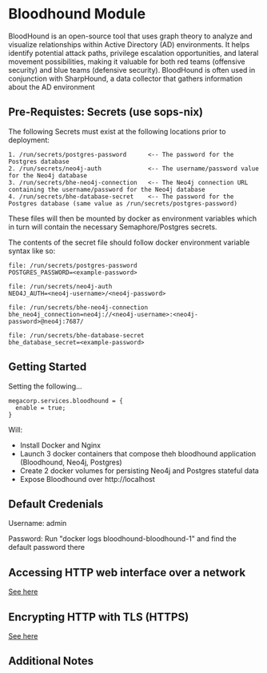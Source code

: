 # Bloodhound Module
BloodHound is an open-source tool that uses graph theory to analyze and visualize relationships within Active Directory (AD) environments. It helps identify potential attack paths, privilege escalation opportunities, and lateral movement possibilities, making it valuable for both red teams (offensive security) and blue teams (defensive security). BloodHound is often used in conjunction with SharpHound, a data collector that gathers information about the AD environment

## Pre-Requistes: Secrets (use sops-nix)
The following Secrets must exist at the following locations prior to deployment:
```
1. /run/secrets/postgres-password      <-- The password for the Postgres database
2. /run/secrets/neo4j-auth             <-- The username/password value for the Neo4j database
3. /run/secrets/bhe-neo4j-connection   <-- The Neo4j connection URL containing the username/password for the Neo4j database
4. /run/secrets/bhe-database-secret    <-- The password for the Postgres database (same value as /run/secrets/postgres-password)
```

These files will then be mounted by docker as environment variables which in turn will contain the necessary Semaphore/Postgres secrets.

The contents of the secret file should follow docker environment variable syntax like so:

```
file: /run/secrets/postgres-password
POSTGRES_PASSWORD=<example-password>

file: /run/secrets/neo4j-auth
NEO4J_AUTH=<neo4j-username>/<neo4j-password>

file: /run/secrets/bhe-neo4j-connection
bhe_neo4j_connection=neo4j://<neo4j-username>:<neo4j-password>@neo4j:7687/

file: /run/secrets/bhe-database-secret
bhe_database_secret=<example-password>
```


## Getting Started
Setting the following...
```
megacorp.services.bloodhound = {
  enable = true;
}
```
Will:
- Install Docker and Nginx
- Launch 3 docker containers that compose theh bloodhound application (Bloodhound, Neo4j, Postgres)
- Create 2 docker volumes for persisting Neo4j and Postgres stateful data
- Expose Bloodhound over http://localhost

## Default Credenials
Username: admin

Password: Run "docker logs bloodhound-bloodhound-1" and find the default password there

## Accessing HTTP web interface over a network
[See here](https://github.com/rapture-mc/mgc-nixos/tree/main/docs/making-services-accessible-via-network.md)

## Encrypting HTTP with TLS (HTTPS)
[See here](https://github.com/rapture-mc/mgc-nixos/tree/main/modules/_shared/nginx)

## Additional Notes
